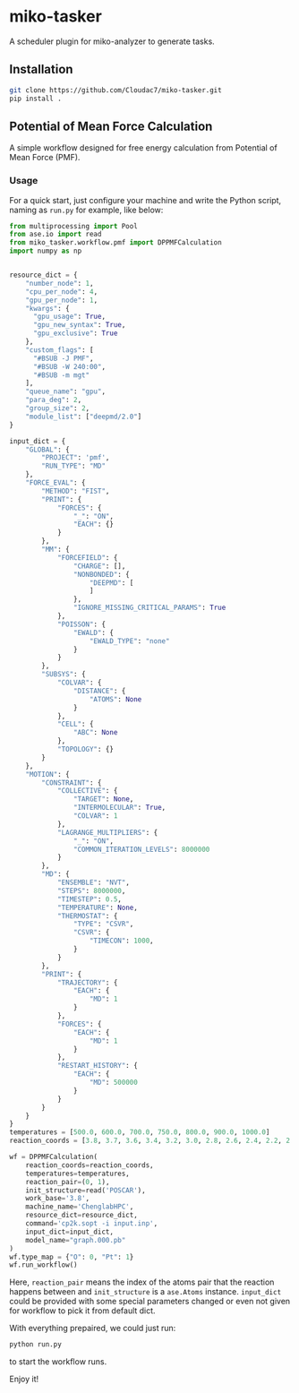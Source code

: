 # miko-tasker
A scheduler plugin for miko-analyzer to generate tasks.

## Installation

```bash
git clone https://github.com/Cloudac7/miko-tasker.git
pip install .
```

## Potential of Mean Force Calculation

A simple workflow designed for free energy calculation from Potential of Mean Force (PMF).

### Usage

For a quick start, just configure your machine and write the Python script, naming as `run.py` for example, like below:

```python
from multiprocessing import Pool
from ase.io import read
from miko_tasker.workflow.pmf import DPPMFCalculation
import numpy as np


resource_dict = {
    "number_node": 1,
    "cpu_per_node": 4,
    "gpu_per_node": 1,
    "kwargs": {
      "gpu_usage": True,
      "gpu_new_syntax": True,
      "gpu_exclusive": True
    },
    "custom_flags": [
      "#BSUB -J PMF",
      "#BSUB -W 240:00",
      "#BSUB -m mgt"
    ],
    "queue_name": "gpu",
    "para_deg": 2,
    "group_size": 2,
    "module_list": ["deepmd/2.0"]
}

input_dict = {
    "GLOBAL": {
        "PROJECT": 'pmf',
        "RUN_TYPE": "MD"
    },
    "FORCE_EVAL": {
        "METHOD": "FIST",
        "PRINT": {
            "FORCES": {
                "_": "ON",
                "EACH": {}
            }
        },
        "MM": {
            "FORCEFIELD": {
                "CHARGE": [],
                "NONBONDED": {
                    "DEEPMD": [
                    ]
                },
                "IGNORE_MISSING_CRITICAL_PARAMS": True
            },
            "POISSON": {
                "EWALD": {
                    "EWALD_TYPE": "none"
                }
            }
        },
        "SUBSYS": {
            "COLVAR": {
                "DISTANCE": {
                    "ATOMS": None
                }
            },
            "CELL": {
                "ABC": None
            },
            "TOPOLOGY": {}
        }
    },
    "MOTION": {
        "CONSTRAINT": {
            "COLLECTIVE": {
                "TARGET": None,
                "INTERMOLECULAR": True,
                "COLVAR": 1
            },
            "LAGRANGE_MULTIPLIERS": {
                "_": "ON",
                "COMMON_ITERATION_LEVELS": 8000000
            }
        },
        "MD": {
            "ENSEMBLE": "NVT",
            "STEPS": 8000000,
            "TIMESTEP": 0.5,
            "TEMPERATURE": None,
            "THERMOSTAT": {
                "TYPE": "CSVR",
                "CSVR": {
                    "TIMECON": 1000,
                }
            }
        },
        "PRINT": {
            "TRAJECTORY": {
                "EACH": {
                    "MD": 1
                }
            },
            "FORCES": {
                "EACH": {
                    "MD": 1
                }
            },
            "RESTART_HISTORY": {
                "EACH": {
                    "MD": 500000
                }
            }
        }
    }
}
temperatures = [500.0, 600.0, 700.0, 750.0, 800.0, 900.0, 1000.0]
reaction_coords = [3.8, 3.7, 3.6, 3.4, 3.2, 3.0, 2.8, 2.6, 2.4, 2.2, 2.0, 1.9, 1.8, 1.7, 1.6, 1.5, 1.4]

wf = DPPMFCalculation(
    reaction_coords=reaction_coords,
    temperatures=temperatures,
    reaction_pair=(0, 1),
    init_structure=read('POSCAR'),
    work_base='3.8',
    machine_name='ChenglabHPC',
    resource_dict=resource_dict,
    command='cp2k.sopt -i input.inp',
    input_dict=input_dict,
    model_name="graph.000.pb"
)
wf.type_map = {"O": 0, "Pt": 1}
wf.run_workflow()
```

Here, `reaction_pair` means the index of the atoms pair that the reaction happens between and `init_structure` is a `ase.Atoms` instance. `input_dict` could be provided with some special parameters changed or even not given for workflow to pick it from default dict.

With everything prepaired, we could just run:

```bash
python run.py
```
to start the workflow runs.

Enjoy it!
